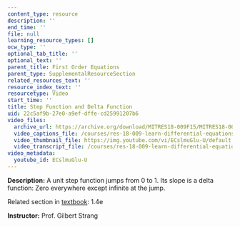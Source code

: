 ```yaml
---
content_type: resource
description: ''
end_time: ''
file: null
learning_resource_types: []
ocw_type: ''
optional_tab_title: ''
optional_text: ''
parent_title: First Order Equations
parent_type: SupplementalResourceSection
related_resources_text: ''
resource_index_text: ''
resourcetype: Video
start_time: ''
title: Step Function and Delta Function
uid: 22c5af9b-27e0-a9ef-dffe-cd25991207b6
video_files:
  archive_url: https://archive.org/download/MITRES18-009F15/MITRES18-009F15_1_4e_Step_Function_and_Delta_Function_300k.mp4
  video_captions_file: /courses/res-18-009-learn-differential-equations-up-close-with-gilbert-strang-and-cleve-moler-fall-2015/9ea95a75cece5653aba8e2b708a1179d_ECslmuGlu-U.vtt
  video_thumbnail_file: https://img.youtube.com/vi/ECslmuGlu-U/default.jpg
  video_transcript_file: /courses/res-18-009-learn-differential-equations-up-close-with-gilbert-strang-and-cleve-moler-fall-2015/5f5ad565f60b4a4d3136bc33c844286c_ECslmuGlu-U.pdf
video_metadata:
  youtube_id: ECslmuGlu-U
---
```


**Description:** A unit step function jumps from 0 to 1. Its slope is a delta function: Zero everywhere except infinite at the jump.

Related section in [textbook](http://www-math.mit.edu/~gs/dela/): 1.4e

**Instructor:** Prof. Gilbert Strang

